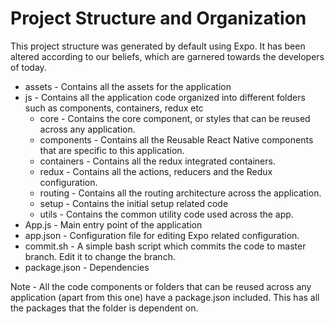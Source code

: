 # Project Structure and Organization

This project structure was generated by default using Expo. It has been altered according to our beliefs, which are garnered towards the developers of today.

* assets - Contains all the assets for the application
* js - Contains all the application code organized into different folders such as components, containers, redux etc
  * core - Contains the core component, or styles that can be reused across any application.
  * components - Contains all the Reusable React Native components that are specific to this application.
  * containers - Contains all the redux integrated containers.
  * redux - Contains all the actions, reducers and the Redux configuration.
  * routing - Contains all the routing architecture across the application.
  * setup - Contains the initial setup related code
  * utils - Contains the common utility code used across the app.
* App.js - Main entry point of the application 
* app.json - Configuration file for editing Expo related configuration.
* commit.sh - A simple bash script which commits the code to master branch. Edit it to change the branch.
* package.json - Dependencies

Note - All the code components or folders that can be reused across any application \(apart from this one\) have a package.json included. This has all the packages that the folder is dependent on.

